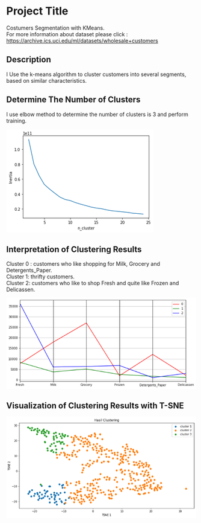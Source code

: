 # Project Title

Costumers Segmentation with KMeans. <br>
For more information about dataset please click : https://archive.ics.uci.edu/ml/datasets/wholesale+customers

## Description

I Use the k-means algorithm to cluster customers into several segments, based on similar characteristics. 

## Determine The Number of Clusters

I use elbow method to determine the number of clusters is 3 and perform training. 

![elbow](https://github.com/AfrizalSeptiansyah/Costumers-Segmentation/blob/main/asset/elbow.png?raw=true)

## Interpretation of Clustering Results

Cluster 0 : customers who like shopping for Milk, Grocery and Detergents_Paper. <br>
Cluster 1: thrifty customers. <br>
Cluster 2: customers who like to shop Fresh and quite like Frozen and Delicassen. <br>

![interpretasi](https://github.com/AfrizalSeptiansyah/Costumers-Segmentation/blob/main/asset/paralel.png?raw=true)

## Visualization of Clustering Results with T-SNE

![tsne](https://github.com/AfrizalSeptiansyah/Costumers-Segmentation/blob/main/asset/tsne.png?raw=true)

